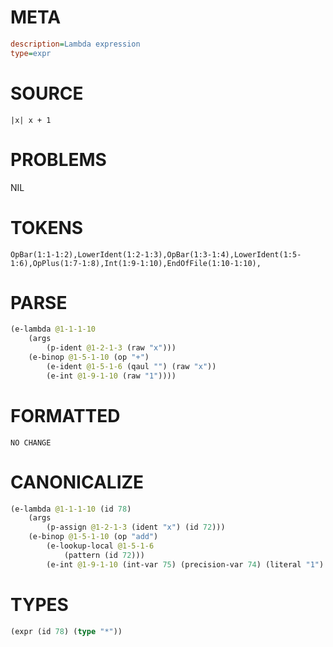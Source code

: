 # META
~~~ini
description=Lambda expression
type=expr
~~~
# SOURCE
~~~roc
|x| x + 1
~~~
# PROBLEMS
NIL
# TOKENS
~~~zig
OpBar(1:1-1:2),LowerIdent(1:2-1:3),OpBar(1:3-1:4),LowerIdent(1:5-1:6),OpPlus(1:7-1:8),Int(1:9-1:10),EndOfFile(1:10-1:10),
~~~
# PARSE
~~~clojure
(e-lambda @1-1-1-10
	(args
		(p-ident @1-2-1-3 (raw "x")))
	(e-binop @1-5-1-10 (op "+")
		(e-ident @1-5-1-6 (qaul "") (raw "x"))
		(e-int @1-9-1-10 (raw "1"))))
~~~
# FORMATTED
~~~roc
NO CHANGE
~~~
# CANONICALIZE
~~~clojure
(e-lambda @1-1-1-10 (id 78)
	(args
		(p-assign @1-2-1-3 (ident "x") (id 72)))
	(e-binop @1-5-1-10 (op "add")
		(e-lookup-local @1-5-1-6
			(pattern (id 72)))
		(e-int @1-9-1-10 (int-var 75) (precision-var 74) (literal "1") (value "TODO") (bound "u8"))))
~~~
# TYPES
~~~clojure
(expr (id 78) (type "*"))
~~~